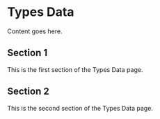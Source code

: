 # Types Data

Content goes here.

## Section 1

This is the first section of the Types Data page.

## Section 2

This is the second section of the Types Data page.

